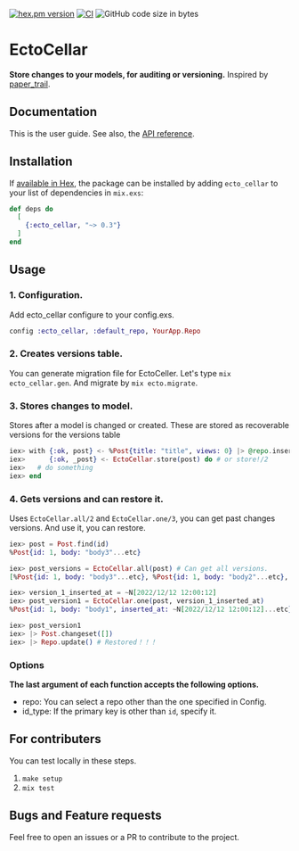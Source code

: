 <!-- @format -->

[![hex.pm version](https://img.shields.io/hexpm/v/ecto_cellar.svg)](https://hex.pm/packages/ecto_cellar)
[![CI](https://github.com/tashirosota/ecto_cellar/actions/workflows/ci.yml/badge.svg)](https://github.com/tashirosota/ecto_cellar/actions/workflows/ci.yml)
![GitHub code size in bytes](https://img.shields.io/github/languages/code-size/tashirosota/ecto_cellar)

# EctoCellar

**Store changes to your models, for auditing or versioning.**
Inspired by [paper_trail](https://github.com/paper-trail-gem/paper_trail).

## Documentation

This is the user guide. See also, the [API reference](https://hexdocs.pm/ecto_cella).

## Installation

If [available in Hex](https://hex.pm/docs/publish), the package can be installed
by adding `ecto_cellar` to your list of dependencies in `mix.exs`:

```elixir
def deps do
  [
    {:ecto_cellar, "~> 0.3"}
  ]
end
```

## Usage

### 1. Configuration.

Add ecto_cellar configure to your config.exs.

```elixir
config :ecto_cellar, :default_repo, YourApp.Repo
```

### 2. Creates versions table.

You can generate migration file for EctoCeller.
Let's type `mix ecto_cellar.gen`.
And migrate by `mix ecto.migrate`.

### 3. Stores changes to model.

Stores after a model is changed or created.
These are stored as recoverable versions for the versions table

```elixir
iex> with {:ok, post} <- %Post{title: "title", views: 0} |> @repo.insert(),
iex>      {:ok, _post} <- EctoCellar.store(post) do # or store!/2
iex>   # do something
iex> end
```

### 4. Gets versions and can restore it.

Uses `EctoCellar.all/2` and `EctoCellar.one/3`, you can get past changes versions.
And use it, you can restore.

```elixir
iex> post = Post.find(id)
%Post{id: 1, body: "body3"...etc}

iex> post_versions = EctoCellar.all(post) # Can get all versions.
[%Post{id: 1, body: "body3"...etc}, %Post{id: 1, body: "body2"...etc}, %Post{id: 1, body: "body1"...etc}]

iex> version_1_inserted_at = ~N[2022/12/12 12:00:12]
iex> post_version1 = EctoCellar.one(post, version_1_inserted_at)
%Post{id: 1, body: "body1", inserted_at: ~N[2022/12/12 12:00:12]...etc}

iex> post_version1
iex> |> Post.changeset([])
iex> |> Repo.update() # Restored！！！
```

### Options

**The last argument of each function accepts the following options.**

- repo: You can select a repo other than the one specified in Config.
- id_type: If the primary key is other than `id`, specify it.

## For contributers

You can test locally in these steps.

1. `make setup`
2. `mix test`

## Bugs and Feature requests

Feel free to open an issues or a PR to contribute to the project.
